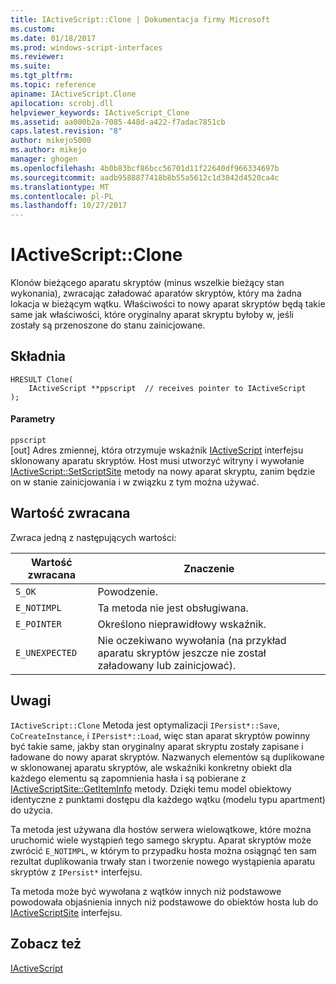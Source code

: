 ```yaml
---
title: IActiveScript::Clone | Dokumentacja firmy Microsoft
ms.custom: 
ms.date: 01/18/2017
ms.prod: windows-script-interfaces
ms.reviewer: 
ms.suite: 
ms.tgt_pltfrm: 
ms.topic: reference
apiname: IActiveScript.Clone
apilocation: scrobj.dll
helpviewer_keywords: IActiveScript_Clone
ms.assetid: aa000b2a-7085-448d-a422-f7adac7851cb
caps.latest.revision: "8"
author: mikejo5000
ms.author: mikejo
manager: ghogen
ms.openlocfilehash: 4b0b83bcf86bcc56701d11f22640df966334697b
ms.sourcegitcommit: aadb9588877418b8b55a5612c1d3842d4520ca4c
ms.translationtype: MT
ms.contentlocale: pl-PL
ms.lasthandoff: 10/27/2017
---
```

# <a name="iactivescriptclone"></a>IActiveScript::Clone
Klonów bieżącego aparatu skryptów (minus wszelkie bieżący stan wykonania), zwracając załadować aparatów skryptów, który ma żadna lokacja w bieżącym wątku. Właściwości to nowy aparat skryptów będą takie same jak właściwości, które oryginalny aparat skryptu byłoby w, jeśli zostały są przenoszone do stanu zainicjowane.  
  
## <a name="syntax"></a>Składnia  
  
```  
HRESULT Clone(  
    IActiveScript **ppscript  // receives pointer to IActiveScript  
);  
```  
  
#### <a name="parameters"></a>Parametry  
 `ppscript`  
 [out] Adres zmiennej, która otrzymuje wskaźnik [IActiveScript](../../winscript/reference/iactivescript.md) interfejsu sklonowany aparatu skryptów. Host musi utworzyć witryny i wywołanie [IActiveScript::SetScriptSite](../../winscript/reference/iactivescript-setscriptsite.md) metody na nowy aparat skryptu, zanim będzie on w stanie zainicjowania i w związku z tym można używać.  
  
## <a name="return-value"></a>Wartość zwracana  
 Zwraca jedną z następujących wartości:  
  
|Wartość zwracana|Znaczenie|  
|------------------|-------------|  
|`S_OK`|Powodzenie.|  
|`E_NOTIMPL`|Ta metoda nie jest obsługiwana.|  
|`E_POINTER`|Określono nieprawidłowy wskaźnik.|  
|`E_UNEXPECTED`|Nie oczekiwano wywołania (na przykład aparatu skryptów jeszcze nie został załadowany lub zainicjować).|  
  
## <a name="remarks"></a>Uwagi  
 `IActiveScript::Clone` Metoda jest optymalizacji `IPersist*::Save`, `CoCreateInstance`, i `IPersist*::Load`, więc stan aparat skryptów powinny być takie same, jakby stan oryginalny aparat skryptu zostały zapisane i ładowane do nowy aparat skryptów. Nazwanych elementów są duplikowane w sklonowanej aparatu skryptów, ale wskaźniki konkretny obiekt dla każdego elementu są zapomnienia hasła i są pobierane z [IActiveScriptSite::GetItemInfo](../../winscript/reference/iactivescriptsite-getiteminfo.md) metody. Dzięki temu model obiektowy identyczne z punktami dostępu dla każdego wątku (modelu typu apartment) do użycia.  
  
 Ta metoda jest używana dla hostów serwera wielowątkowe, które można uruchomić wiele wystąpień tego samego skryptu. Aparat skryptów może zwrócić `E_NOTIMPL`, w którym to przypadku hosta można osiągnąć ten sam rezultat duplikowania trwały stan i tworzenie nowego wystąpienia aparatu skryptów z `IPersist*` interfejsu.  
  
 Ta metoda może być wywołana z wątków innych niż podstawowe powodowała objaśnienia innych niż podstawowe do obiektów hosta lub do [IActiveScriptSite](../../winscript/reference/iactivescriptsite.md) interfejsu.  
  
## <a name="see-also"></a>Zobacz też  
 [IActiveScript](../../winscript/reference/iactivescript.md)
